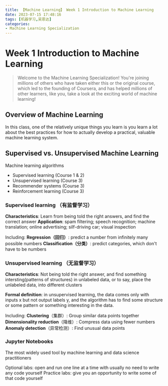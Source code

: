 ```yaml
---
title: 【Machine Learning】 Week 1 Introduction to Machine Learning
date: 2023-07-15 17:48:16
tags: [机器学习,吴恩达]
categories: 
- Machine Learning Specialization
---
```

# Week 1    Introduction to Machine Learning

> Welcome to the Machine Learning Specialization! You're joining millions of others who have taken either this or the original course, which led to the founding of Coursera, and has helped millions of other learners, like you, take a look at the exciting world of machine learning!


## Overview of Machine Learning

In this class, one of the relatively unique things you learn is you learn a lot about the best practices for how to actually develop a practical, valuable machine learning system.


## Supervised vs. Unsupervised Machine Learning

<!--more-->

Machine learning algorithms 
- Supervised learning  (Course 1 & 2)
- Unsupervised learning (Course 3)
- Recommender systems (Course 3)
- Reinforcement learning (Course 3)

### Supervised learning （有监督学习）
**Characteristics**: Learn from being told the right answers, and find the correct answer
**Application**: spam filtering; speech recognition; machine translation; online advertising; silf-driving car; visual inspection

Including:
**Regression（回归）**: predict a number from infinitely many possible numbers
**Classification（分类）**: predict categories, which don't have to be numbers

### Unsupervised learning （无监督学习）
**Characteristics**: Not being told the right answer, and find something intersting(patterns of structures) in unlabeled data, or to say, place the unlabeled data, into different clusters 

**Formal definition**: in unsupervised learning, the data comes only with inputs x but not output labels y, and the algorithm has to find some structure or some pattern or something interesting in the data.

Including:
**Clustering**（集群）: Group similar data points together
**Dimensionality reduction**（降维）: Compress data using fewer numbers
**Anomaly detection**（异常检测）: Find unusual data points

### Jupyter Notebooks
The most widely used tool by machine learning and data science practitioners

Optional labs: open and run one line at a time with usually no need to write any code yourself
Practice labs: give you an opportunity to write some of that code yourself
